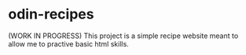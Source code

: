 # odin-recipes

(WORK IN PROGRESS) This project is a simple recipe website meant to allow me to practive basic html skills.